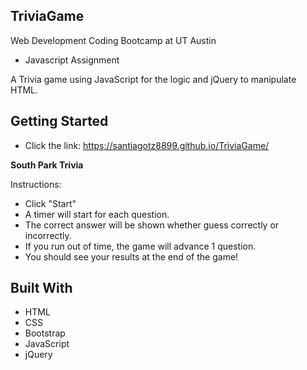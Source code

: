 ## TriviaGame
Web Development Coding Bootcamp at UT Austin

* Javascript Assignment

A Trivia game using JavaScript for the logic and jQuery to manipulate HTML. 

## Getting Started

* Click the link:
    https://santiagotz8899.github.io/TriviaGame/

**South Park Trivia**

Instructions:

* Click "Start"
* A timer will start for each question.
* The correct answer will be shown whether guess correctly or incorrectly.
* If you run out of time, the game will advance 1 question.
* You should see your results at the end of the game!

## Built With

* HTML
* CSS
* Bootstrap
* JavaScript 
* jQuery


